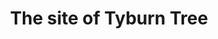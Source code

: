 ---
title: "The site of Tyburn Tree"
layout: picture
picture: "/assets/camera-roll/2015/2015-12-17-the-site-of-tyburn-tree/20151217_120810651_iOS.jpg"
thumbnail: "/assets/camera-roll/2015/2015-12-17-the-site-of-tyburn-tree/20151217_120810651_iOS-thumbnail.jpg"
tags:
  - Tyburn Tree
  - looking down
  - tree
  - sidewalk
  - circle
  - cross
  - London
---